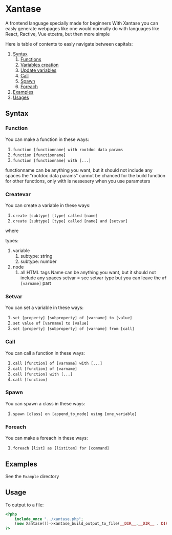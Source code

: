 # Xantase
A frontend language specially made for beginners
With Xantase you can easly generate webpages like one would normally do with languages like React, Ractive, Vue etcetra, but then more simple

Here is table of contents to easly navigate between capitals:
1. [Syntax](#syntax)
    1. [Functions](#function)
    2. [Variables creation](#createvar)
    3. [Update variables](#setvar)
    4. [Call](#call)
    5. [Spawn](#spawn)
    6. [Foreach](#foreach)
2. [Examples](#examples)
3. [Usages](#usages)

## Syntax
### Function
You can make a function in these ways:

1. ``` function [functionname] with rootdoc data params ```
2. ``` function [functionname] ```
3. ``` function [functionname] with [...] ```

functionname can be anything you want, but it should not include any spaces
the "rootdoc data params" cannot be chanced for the build function for other functions, only with is nessesery when you use parameters

### Createvar

You can create a variable in these ways:

1. ``` create [subtype] [type] called [name] ```
2. ``` create [subtype] [type] called [name] and [setvar] ```

where

types:
1. variable
    1. subtype: string
    2. subtype: number
2. node
    1. all HTML tags
Name can be anything you want, but it should not include any spaces
setvar = see setvar type but you can leave the ``` of [varname] ``` part

### Setvar
You can set a variable in these ways:
1. ``` set [property] [subproperty] of [varname] to [value] ```
2. ``` set value of [varname] to [value] ```
3. ``` set [property] [subproperty] of [varname] from [call] ```

### Call
You can call a function in these ways:
1. ``` call [function] of [varname] with [...] ```
2. ``` call [function] of [varname] ```
3. ``` call [function] with [...] ```
4. ``` call [function] ```
### Spawn
You can spawn a class in these ways:
1. ``` spawn [class] on [append_to_node] using [one_variable] ```
### Foreach
You can make a foreach in these ways:
1. ``` foreach [list] as [listitem] for [command] ```
## Examples
See the ``` Example ``` directory

## Usage
To output to a file:
```php 
<?php 
    include_once "../xantase.php";
    (new Xantase())->xantase_build_output_to_file(__DIR__,__DIR__ . DIRECTORY_SEPARATOR . "js.js");
?>
```